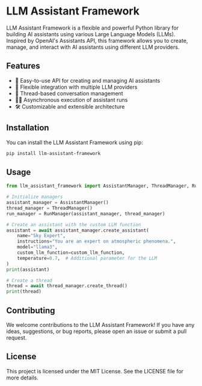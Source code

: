 # LLM Assistant Framework

LLM Assistant Framework is a flexible and powerful Python library for building AI assistants using various Large Language Models (LLMs). Inspired by OpenAI's Assistants API, this framework allows you to create, manage, and interact with AI assistants using different LLM providers.

## Features

- 🚀 Easy-to-use API for creating and managing AI assistants
- 🔌 Flexible integration with multiple LLM providers
- 💬 Thread-based conversation management
- 🏃‍♂️ Asynchronous execution of assistant runs
- 🛠️ Customizable and extensible architecture

## Installation

You can install the LLM Assistant Framework using pip:

```bash
pip install llm-assistant-framework
```

## Usage

```python
from llm_assistant_framework import AssistantManager, ThreadManager, RunManager

# Initialize managers
assistant_manager = AssistantManager()
thread_manager = ThreadManager()
run_manager = RunManager(assistant_manager, thread_manager)

# Create an assistant with the custom LLM function
assistant = await assistant_manager.create_assistant(
    name="Sky Expert",
    instructions="You are an expert on atmospheric phenomena.",
    model="llama3",
    custom_llm_function=custom_llm_function,
    temperature=0.7,  # Additional parameter for the LLM
)
print(assistant)

# Create a thread
thread = await thread_manager.create_thread()
print(thread)
```

## Contributing

We welcome contributions to the LLM Assistant Framework! If you have any ideas, suggestions, or bug reports, please open an issue or submit a pull request.

## License

This project is licensed under the MIT License. See the LICENSE file for more details.
